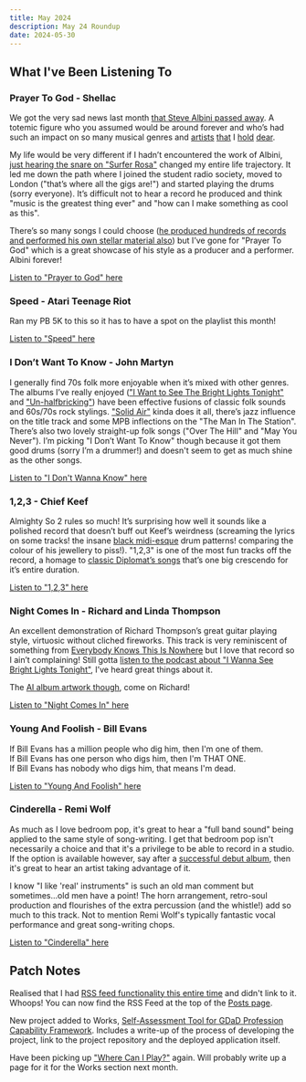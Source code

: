 ```yaml
---
title: May 2024
description: May 24 Roundup
date: 2024-05-30
---
```


## What I've Been Listening To

### Prayer To God - Shellac

We got the very sad news last month [that Steve Albini passed away](https://pitchfork.com/features/afterword/remembering-steve-albini/). A totemic figure who you assumed would be around forever and who’s had such an impact on so many musical genres and [artists](https://en.wikipedia.org/wiki/In_Utero) [that](https://en.wikipedia.org/wiki/Liar_(The_Jesus_Lizard_album)) I [hold](https://en.wikipedia.org/wiki/24_Hour_Revenge_Therapy) [dear](https://en.wikipedia.org/wiki/Seamonsters).

My life would be very different if I hadn’t encountered the work of Albini, [just hearing the snare on "Surfer Rosa"](https://www.youtube.com/watch?v=X4bYyoeS7Eg&list=PL2Kt87NbIXSX2-eD_LBXN5j_9cXeZEwpx) changed my entire life trajectory. It led me down the path where I joined the student radio society, moved to London ("that’s where all the gigs are!") and started playing the drums (sorry everyone). It’s difficult not to hear a record he produced and think "music is the greatest thing ever" and "how can I make something as cool as this".

There’s so many songs I could choose ([he produced hundreds of records and performed his own stellar material also](https://en.wikipedia.org/wiki/Steve_Albini_discography)) but I’ve gone for "Prayer To God" which is a great showcase of his style as a producer and a performer. Albini forever!

[Listen to "Prayer to God" here](https://www.youtube.com/watch?v=3d9BCY82px8&pp=ygUVc2hlbGxhYyBwcmF5ZXIgdG8gZ29k)

### Speed - Atari Teenage Riot

Ran my PB 5K to this so it has to have a spot on the playlist this month!

[Listen to "Speed" here](https://www.youtube.com/watch?v=plAr3adKbyc&pp=ygUYc3BlZWQgYXRhcmkgdGVlbmFnZSByaW90)

### I Don’t Want To Know - John Martyn

I generally find 70s folk more enjoyable when it’s mixed with other genres. The albums I’ve really enjoyed (["I Want to See The Bright Lights Tonight"](https://en.wikipedia.org/wiki/I_Want_to_See_the_Bright_Lights_Tonight) and ["Un-halfbricking"](https://en.wikipedia.org/wiki/Unhalfbricking)) have been effective fusions of classic folk sounds and 60s/70s rock stylings. ["Solid Air"](https://en.wikipedia.org/wiki/Solid_Air) kinda does it all, there’s jazz influence on the title track and some MPB inflections on the "The Man In The Station". There’s also two lovely straight-up folk songs ("Over The Hill" and "May You Never"). I’m picking "I Don’t Want To Know" though because it got them good drums (sorry I’m a drummer!) and doesn't seem to get as much shine as the other songs.

[Listen to "I Don't Wanna Know" here](https://www.youtube.com/watch?v=NIqQ01RduIw)

### 1,2,3 - Chief Keef

Almighty So 2 rules so much! It’s surprising how well it sounds like a polished record that doesn’t buff out Keef’s weirdness (screaming the lyrics on some tracks! the insane [black midi-esque](https://www.youtube.com/watch?v=QPB6tyGGtcg&pp=ygUQYmxhY2sgbWlkaSBwaWFubw%3D%3D) drum patterns! comparing the colour of his jewellery to piss!). "1,2,3" is one of the most fun tracks off the record, a homage to [classic Diplomat’s songs](https://www.youtube.com/watch?v=9GvB9ySUJ3A&pp=ygUQZGlwbG9tYXRzIG9oIGJveQ%3D%3D) that’s one big crescendo for it’s entire duration.

[Listen to "1,2,3" here](https://www.youtube.com/watch?v=22ZegppjB5c&pp=ygUSMSwyLDMgLSBDaGllZiBLZWVm)

### Night Comes In - Richard and Linda Thompson

An excellent demonstration of Richard Thompson’s great guitar playing style, virtuosic without cliched fireworks. This track is very reminiscent of something from [Everybody Knows This Is Nowhere](https://en.wikipedia.org/wiki/Everybody_Knows_This_Is_Nowhere) but I love that record so I ain’t complaining! Still gotta [listen to the podcast about "I Wanna See Bright Lights Tonight"](https://lifeoftherecord.com/richard-linda-thompson), I’ve heard great things about it.

The [AI album artwork though](https://images.squarespace-cdn.com/content/v1/53f264b9e4b0ce587487e28d/082f8069-5446-4692-9f36-3f6fe1694a73/Thompson.Richard-ShipToShore_900.jpg?format=1500w), come on Richard!

[Listen to "Night Comes In" here](https://www.youtube.com/watch?v=UJf_zoIWnDA&pp=ygUfbmlnaHQgY29tZXMgaW4gcmljaGFyZCB0aG9tcHNvbg%3D%3D)

### Young And Foolish - Bill Evans

If Bill Evans has a million people who dig him, then I'm one of them.  
If Bill Evans has one person who digs him, then I'm THAT ONE.  
If Bill Evans has nobody who digs him, that means I'm dead.

[Listen to "Young And Foolish" here](https://www.youtube.com/watch?v=3Qp_-dVR-Q0&pp=ygUcYmlsbCBldmFucyB5b3VuZyBhbmQgZm9vbGlzaA%3D%3D)

### Cinderella - Remi Wolf

As much as I love bedroom pop, it's great to hear a "full band sound" being applied to the same style of song-writing. I get that bedroom pop isn't necessarily a choice and that it's a privilege to be able to record in a studio. If the option is available however, say after a [successful debut album](https://en.wikipedia.org/wiki/Juno_(album)), then it's great to hear an artist taking advantage of it.

I know "I like 'real' instruments" is such an old man comment but sometimes...old men have a point! The horn arrangement, retro-soul production and flourishes of the extra percussion (and the whistle!) add so much to this track. Not to mention Remi Wolf's typically fantastic vocal performance and great song-writing chops.

[Listen to "Cinderella" here](https://www.youtube.com/watch?v=_3pEI2k7BZ0&pp=ygUUcmVtaSB3b2xmIGNpbmRlcmVsbGE%3D)

## Patch Notes

Realised that I had [RSS feed functionality this entire time](/feed/feed.xml) and didn't link to it. Whoops! You can now find the RSS Feed at the top of the [Posts page](/).

New project added to Works, [Self-Assessment Tool for GDaD Profession Capability Framework](/works/gdad-tool/). Includes a write-up of the process of developing the project, link to the project repository and the deployed application itself.

Have been picking up ["Where Can I Play?"](https://github.com/patrickpatrickpatrick/where-can-i-play) again. Will probably write up a page for it for the Works section next month.
